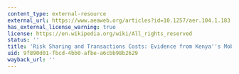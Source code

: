 ```yaml
---
content_type: external-resource
external_url: https://www.aeaweb.org/articles?id=10.1257/aer.104.1.183
has_external_license_warning: true
license: https://en.wikipedia.org/wiki/All_rights_reserved
status: ''
title: 'Risk Sharing and Transactions Costs: Evidence from Kenya''s Mobile Money Revolution'
uid: 9f890d01-fbcd-4bb0-afbe-a6cbb98b2629
wayback_url: ''
---
```

